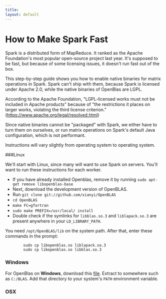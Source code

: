 ```yaml
---
title: 
layout: default
---
```


# How to Make Spark Fast

Spark is a distributed form of MapReduce. It ranked as the Apache Foundation's most popular open-source project last year. It's supposed to be fast, but because of some licensing issues, it doesn't run fast out of the box. 

This step-by-step guide shows you how to enable native binaries for matrix operations in Spark. Spark can't ship with them, because Spark is licensed under Apache 2.0, while the native binaries of OpenBlas are LGPL. 

According to the Apache Foundation, "LGPL-licensed works must not be included in Apache products" because of "the restrictions it places on larger works, violating the third license criterion." (https://www.apache.org/legal/resolved.html)

Since native binaries cannot be "packaged" with Spark, we either have to turn them on ourselves, or run matrix operations on Spark's default Java configuration, which is not performant. 

Instructions will vary slightly from operating system to operating system.

###Linux

 We'll start with Linux, since many will want to use Spark on servers. You'll want to run these instructions for each worker.

* If you have already installed Openblas, remove it by running `sudo apt-get remove libopenblas-base`
* Next, download the development version of OpenBLAS.
* Run `git clone git://github.com/xianyi/OpenBLAS`
* `cd OpenBLAS`
* `make FC=gfortran`
* `sudo make PREFIX=/usr/local/ install`
* Double check if the symlinks for `libblas.so.3` and `liblapack.so.3` are present anywhere in your `LD_LIBRARY_PATH`.

You need `/opt/OpenBLAS/lib` on the system path. After that, enter these commands in the prompt:

			sudo cp libopenblas.so liblapack.so.3
			sudo cp libopenblas.so libblas.so.3

### Windows

For OpenBlas on **Windows**, download this [file](https://www.dropbox.com/s/6p8yn3fcf230rxy/ND4J_Win64_OpenBLAS-v0.2.14.zip?dl=1). Extract to somewhere such as `C:/BLAS`. Add that directory to your system's `PATH` environment variable.

### OSX

<!--
Anything different for Mac?

How can people test to make sure everything is working? -->
